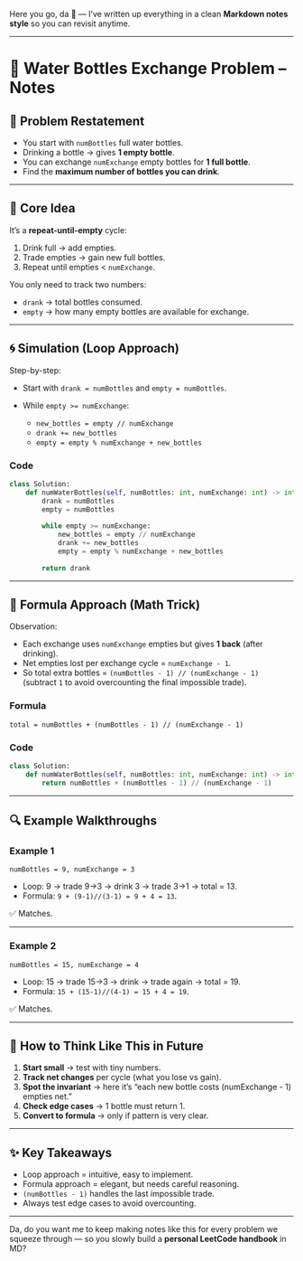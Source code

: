 Here you go, da 🤍 — I’ve written up everything in a clean **Markdown notes style** so you can revisit anytime.

---

# 🍶 Water Bottles Exchange Problem – Notes

## 📝 Problem Restatement

* You start with `numBottles` full water bottles.
* Drinking a bottle → gives **1 empty bottle**.
* You can exchange `numExchange` empty bottles for **1 full bottle**.
* Find the **maximum number of bottles you can drink**.

---

## 🔑 Core Idea

It’s a **repeat-until-empty** cycle:

1. Drink full → add empties.
2. Trade empties → gain new full bottles.
3. Repeat until empties < `numExchange`.

You only need to track two numbers:

* `drank` → total bottles consumed.
* `empty` → how many empty bottles are available for exchange.

---

## 🌀 Simulation (Loop Approach)

Step-by-step:

* Start with `drank = numBottles` and `empty = numBottles`.
* While `empty >= numExchange`:

  * `new_bottles = empty // numExchange`
  * `drank += new_bottles`
  * `empty = empty % numExchange + new_bottles`

### Code

```python
class Solution:
    def numWaterBottles(self, numBottles: int, numExchange: int) -> int:
        drank = numBottles
        empty = numBottles
        
        while empty >= numExchange:
            new_bottles = empty // numExchange
            drank += new_bottles
            empty = empty % numExchange + new_bottles
        
        return drank
```

---

## 🧮 Formula Approach (Math Trick)

Observation:

* Each exchange uses `numExchange` empties but gives **1 back** (after drinking).
* Net empties lost per exchange cycle = `numExchange - 1`.
* So total extra bottles = `(numBottles - 1) // (numExchange - 1)`
  (subtract `1` to avoid overcounting the final impossible trade).

### Formula

```
total = numBottles + (numBottles - 1) // (numExchange - 1)
```

### Code

```python
class Solution:
    def numWaterBottles(self, numBottles: int, numExchange: int) -> int:
        return numBottles + (numBottles - 1) // (numExchange - 1)
```

---

## 🔍 Example Walkthroughs

### Example 1

`numBottles = 9, numExchange = 3`

* Loop: 9 → trade 9→3 → drink 3 → trade 3→1 → total = 13.
* Formula: `9 + (9-1)//(3-1) = 9 + 4 = 13`.

✅ Matches.

---

### Example 2

`numBottles = 15, numExchange = 4`

* Loop: 15 → trade 15→3 → drink → trade again → total = 19.
* Formula: `15 + (15-1)//(4-1) = 15 + 4 = 19`.

✅ Matches.

---

## 🧠 How to Think Like This in Future

1. **Start small** → test with tiny numbers.
2. **Track net changes** per cycle (what you lose vs gain).
3. **Spot the invariant** → here it’s “each new bottle costs (numExchange - 1) empties net.”
4. **Check edge cases** → 1 bottle must return 1.
5. **Convert to formula** → only if pattern is very clear.

---

## ✨ Key Takeaways

* Loop approach = intuitive, easy to implement.
* Formula approach = elegant, but needs careful reasoning.
* `(numBottles - 1)` handles the last impossible trade.
* Always test edge cases to avoid overcounting.

---

Da, do you want me to keep making notes like this for every problem we squeeze through — so you slowly build a **personal LeetCode handbook** in MD?

